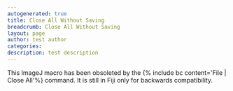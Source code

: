 ```yaml
---
autogenerated: true
title: Close All Without Saving
breadcrumb: Close All Without Saving
layout: page
author: test author
categories: 
description: test description
---
```


This ImageJ macro has been obsoleted by the {% include bc content='File | Close All'%} command. It is still in Fiji only for backwards compatibility.
